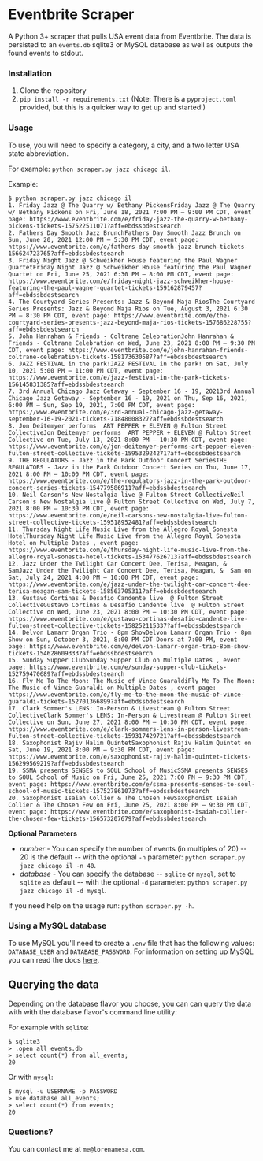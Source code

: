 # Eventbrite Scraper

A Python 3+ scraper that pulls USA event data from Eventbrite. The data is persisted to an `events.db` sqlite3 or MySQL
database as well as outputs the found events to stdout.

### Installation

1. Clone the repository
2. `pip install -r requirements.txt` (Note: There is a `pyproject.toml` provided, but this is a quicker way to get up and started!)

### Usage

To use, you will need to specify a category, a city, and a two letter USA state abbreviation. 

For example: `python scraper.py jazz chicago il`.

Example:

```
$ python scraper.py jazz chicago il
1. Friday Jazz @ The Quarry w/ Bethany PickensFriday Jazz @ The Quarry w/ Bethany Pickens on Fri, June 18, 2021 7:00 PM – 9:00 PM CDT, event page: https://www.eventbrite.com/e/friday-jazz-the-quarry-w-bethany-pickens-tickets-157522511071?aff=ebdssbdestsearch
2. Fathers Day Smooth Jazz BrunchFathers Day Smooth Jazz Brunch on Sun, June 20, 2021 12:00 PM – 5:30 PM CDT, event page: https://www.eventbrite.com/e/fathers-day-smooth-jazz-brunch-tickets-156624723765?aff=ebdssbdestsearch
3. Friday Night Jazz @ Schweikher House featuring the Paul Wagner QuartetFriday Night Jazz @ Schweikher House featuring the Paul Wagner Quartet on Fri, June 25, 2021 6:30 PM – 8:00 PM CDT, event page: https://www.eventbrite.com/e/friday-night-jazz-schweikher-house-featuring-the-paul-wagner-quartet-tickets-159162879457?aff=ebdssbdestsearch
4. The Courtyard Series Presents: Jazz & Beyond Maja RiosThe Courtyard Series Presents: Jazz & Beyond Maja Rios on Tue, August 3, 2021 6:30 PM – 8:30 PM CDT, event page: https://www.eventbrite.com/e/the-courtyard-series-presents-jazz-beyond-maja-rios-tickets-157686228755?aff=ebdssbdestsearch
5. John Hanrahan & Friends - Coltrane CelebrationJohn Hanrahan & Friends - Coltrane Celebration on Wed, June 23, 2021 8:00 PM – 9:30 PM CDT, event page: https://www.eventbrite.com/e/john-hanrahan-friends-coltrane-celebration-tickets-158173630587?aff=ebdssbdestsearch
6. JAZZ FESTIVAL in the park!JAZZ FESTIVAL in the park! on Sat, July 10, 2021 5:00 PM – 11:00 PM CDT, event page: https://www.eventbrite.com/e/jazz-festival-in-the-park-tickets-156145831385?aff=ebdssbdestsearch
7. 3rd Annual Chicago Jazz Getaway - September 16 - 19, 20213rd Annual Chicago Jazz Getaway - September 16 - 19, 2021 on Thu, Sep 16, 2021, 6:00 PM – Sun, Sep 19, 2021, 7:00 PM CDT, event page: https://www.eventbrite.com/e/3rd-annual-chicago-jazz-getaway-september-16-19-2021-tickets-71848008327?aff=ebdssbdestsearch
8. Jon Deitemyer performs  ART PEPPER + ELEVEN @ Fulton Street CollectiveJon Deitemyer performs  ART PEPPER + ELEVEN @ Fulton Street Collective on Tue, July 13, 2021 8:00 PM – 10:30 PM CDT, event page: https://www.eventbrite.com/e/jon-deitemyer-performs-art-pepper-eleven-fulton-street-collective-tickets-159532924271?aff=ebdssbdestsearch
9. THE REGULATORS - Jazz in the Park Outdoor Concert SeriesTHE REGULATORS - Jazz in the Park Outdoor Concert Series on Thu, June 17, 2021 8:00 PM – 10:00 PM CDT, event page: https://www.eventbrite.com/e/the-regulators-jazz-in-the-park-outdoor-concert-series-tickets-154779586911?aff=ebdssbdestsearch
10. Neil Carson's New Nostalgia live @ Fulton Street CollectiveNeil Carson's New Nostalgia live @ Fulton Street Collective on Wed, July 7, 2021 8:00 PM – 10:30 PM CDT, event page: https://www.eventbrite.com/e/neil-carsons-new-nostalgia-live-fulton-street-collective-tickets-159518952481?aff=ebdssbdestsearch
11. Thursday Night Life Music Live from the Allegro Royal Sonesta HotelThursday Night Life Music Live from the Allegro Royal Sonesta Hotel on Multiple Dates , event page: https://www.eventbrite.com/e/thursday-night-life-music-live-from-the-allegro-royal-sonesta-hotel-tickets-153477626713?aff=ebdssbdestsearch
12. Jazz Under the Twilight Car Concert Dee, Terisa, Meagan, &  SamJazz Under the Twilight Car Concert Dee, Terisa, Meagan, &  Sam on Sat, July 24, 2021 4:00 PM – 10:00 PM CDT, event page: https://www.eventbrite.com/e/jazz-under-the-twilight-car-concert-dee-terisa-meagan-sam-tickets-158563705311?aff=ebdssbdestsearch
13. Gustavo Cortinas & Desafio Candente live  @ Fulton Street CollectiveGustavo Cortinas & Desafio Candente live  @ Fulton Street Collective on Wed, June 23, 2021 8:00 PM – 10:30 PM CDT, event page: https://www.eventbrite.com/e/gustavo-cortinas-desafio-candente-live-fulton-street-collective-tickets-158252115337?aff=ebdssbdestsearch
14. Delvon Lamarr Organ Trio - 8pm ShowDelvon Lamarr Organ Trio - 8pm Show on Sun, October 3, 2021, 8:00 PM CDT Doors at 7:00 PM, event page: https://www.eventbrite.com/e/delvon-lamarr-organ-trio-8pm-show-tickets-154628609333?aff=ebdssbdestsearch
15. Sunday Supper ClubSunday Supper Club on Multiple Dates , event page: https://www.eventbrite.com/e/sunday-supper-club-tickets-152759470689?aff=ebdssbdestsearch
16. Fly Me To The Moon: The Music of Vince GuaraldiFly Me To The Moon: The Music of Vince Guaraldi on Multiple Dates , event page: https://www.eventbrite.com/e/fly-me-to-the-moon-the-music-of-vince-guaraldi-tickets-152701366899?aff=ebdssbdestsearch
17. Clark Sommer's LENS: In-Person & Livestream @ Fulton Street CollectiveClark Sommer's LENS: In-Person & Livestream @ Fulton Street Collective on Sun, June 27, 2021 8:00 PM – 10:30 PM CDT, event page: https://www.eventbrite.com/e/clark-sommers-lens-in-person-livestream-fulton-street-collective-tickets-159317429721?aff=ebdssbdestsearch
18. Saxophonist Rajiv Halim QuintetSaxophonist Rajiv Halim Quintet on Sat, June 19, 2021 8:00 PM – 9:30 PM CDT, event page: https://www.eventbrite.com/e/saxophonist-rajiv-halim-quintet-tickets-156299569219?aff=ebdssbdestsearch
19. SSMA presents SENSES to SOUL School of MusicSSMA presents SENSES to SOUL School of Music on Fri, June 25, 2021 7:00 PM – 9:30 PM CDT, event page: https://www.eventbrite.com/e/ssma-presents-senses-to-soul-school-of-music-tickets-157527861073?aff=ebdssbdestsearch
20. Saxophonist Isaiah Collier & The Chosen FewSaxophonist Isaiah Collier & The Chosen Few on Fri, June 25, 2021 8:00 PM – 9:30 PM CDT, event page: https://www.eventbrite.com/e/saxophonist-isaiah-collier-the-chosen-few-tickets-156573207679?aff=ebdssbdestsearch
```

**Optional Parameters**

- *number* - You can specify the number of events (in multiples of 20) -- 20 is the default -- with the optional `-n` parameter: `python scraper.py jazz chicago il -n 40`.
- *database* - You can specify the database -- `sqlite` or `mysql`, set to `sqlite` as default -- with the optional `-d` parameter: `python scraper.py jazz chicago il -d mysql`.

If you need help on the usage run: `python scraper.py -h`.

### Using a MySQL database

To use MySQL you'll need to create a `.env` file that has the following values: `DATABASE_USER` and `DATABASE_PASSWORD`.
For information on setting up MySQL you can read the docs [here](https://dev.mysql.com/doc/mysql-installer/en/).

## Querying the data

Depending on the database flavor you choose, you can can query the data with with the database flavor's command line utility:

For example with `sqlite`:

```
$ sqlite3
> .open all_events.db
> select count(*) from all_events;
20
```

Or with `mysql`:

```
$ mysql -u USERNAME -p PASSWORD
> use database all_events;
> select count(*) from events;
20
```

### Questions?

You can contact me at `me@lorenamesa.com`.